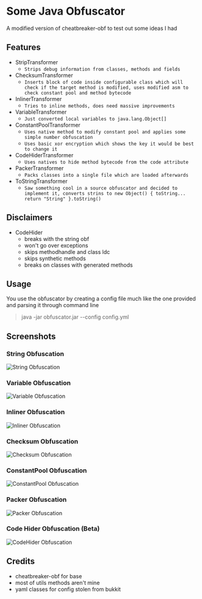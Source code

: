 # Some Java Obfuscator

A modified version of cheatbreaker-obf to test out some ideas I had

## Features

* StripTransformer
  - `Strips debug information from classes, methods and fields`
* ChecksumTransformer
  - `Inserts block of code inside configurable class which will check if the target method is modified, uses modified asm to check constant pool and method bytecode`
* InlinerTransformer
  - `Tries to inline methods, does need massive improvements`
* VariableTransformer
  - `Just converted local variables to java.lang.Object[]`
* ConstantPoolTransformer
  - `Uses native method to modify constant pool and applies some simple number obfuscation`
  - `Uses basic xor encryption which shows the key it would be best to change it`
* CodeHiderTransformer
  - `Uses natives to hide method bytecode from the code attribute`
* PackerTransformer
  - `Packs classes into a single file which are loaded afterwards`
* ToStringTransformer
  - `Saw something cool in a source obfuscator and decided to implement it, converts strins to new Object() { toString... return "String" }.toString()`

## Disclaimers

* CodeHider
  * breaks with the string obf
  * won't go over exceptions
  * skips methodhandle and class ldc
  * skips synthetic methods
  * breaks on classes with generated methods

## Usage

You use the obfuscator by creating a config file much like the one provided and parsing it through command line
> java -jar obfuscator.jar --config config.yml

## Screenshots

### String Obfuscation

<img title="String Obfuscation" src="https://cdn.upload.systems/uploads/X9WPkFsw.png" alt="String Obfuscation"></img>

### Variable Obfuscation

<img title="Variable Obfuscation" src="https://cdn.upload.systems/uploads/E2E4ibjY.png" alt="Variable Obfuscation"></img>

### Inliner Obfuscation

<img title="Inliner Obfuscation" src="https://cdn.upload.systems/uploads/0Qyz0zDZ.png" alt="Inliner Obfuscation"></img>

### Checksum Obfuscation

<img title="Checksum Obfuscation" src="https://cdn.upload.systems/uploads/90Uoc5Lo.png" alt="Checksum Obfuscation"></img>

### ConstantPool Obfuscation

<img title="ConstantPool Obfuscation" src="https://cdn.upload.systems/uploads/Lisxv9fl.png" alt="ConstantPool Obfuscation"></img>

### Packer Obfuscation

<img title="Packer Obfuscation" src="https://cdn.upload.systems/uploads/bzWMQMzU.png" alt="Packer Obfuscation"></img>

### Code Hider Obfuscation (Beta)

<img title="CodeHider Obfuscation" src="https://cdn.upload.systems/uploads/b9bmtvlE.png" alt="CodeHider Obfuscation"></img>

## Credits

* cheatbreaker-obf for base
* most of utils methods aren't mine
* yaml classes for config stolen from bukkit
 
